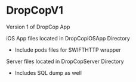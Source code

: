# DropCopV1
Version 1 of DropCop App

iOS App files located in DropCopiOSApp Directory
- Include pods files for SWIFTHTTP wrapper 

Server files located in DropCopServer Directory
- Includes SQL dump as well
